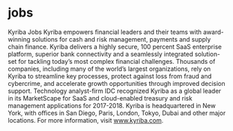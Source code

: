 # jobs
Kyriba Jobs
Kyriba empowers financial leaders and their teams with award-winning solutions for cash and risk management, payments and supply chain finance. Kyriba delivers a highly secure, 100 percent SaaS enterprise platform, superior bank connectivity and a seamlessly integrated solution-set for tackling today’s most complex financial challenges. Thousands of companies, including many of the world’s largest organizations, rely on Kyriba to streamline key processes, protect against loss from fraud and cybercrime, and accelerate growth opportunities through improved decision support. Technology analyst-firm IDC recognized Kyriba as a global leader in its MarketScape for SaaS and cloud-enabled treasury and risk management applications for 2017-2018. Kyriba is headquartered in New York, with offices in San Diego, Paris, London, Tokyo, Dubai and other major locations. For more information, visit www.kyriba.com.
